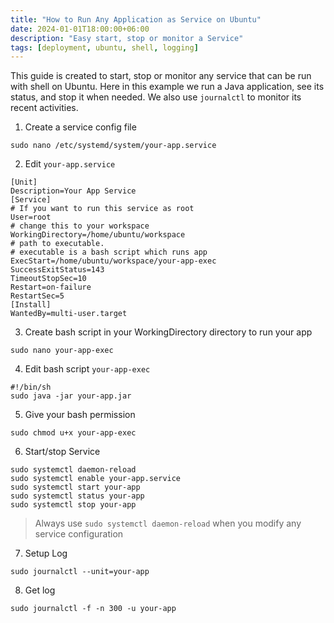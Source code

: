 ```yaml
---
title: "How to Run Any Application as Service on Ubuntu"
date: 2024-01-01T18:00:00+06:00
description: "Easy start, stop or monitor a Service"
tags: [deployment, ubuntu, shell, logging]
---
```

This guide is created to start, stop or monitor any service that can be run with shell on Ubuntu. Here in this example we run a Java application, see its status, and stop it when needed. We also use `journalctl` to monitor its recent activities.

1. Create a service config file
```
sudo nano /etc/systemd/system/your-app.service
```

2. Edit `your-app.service`
```
[Unit]
Description=Your App Service
[Service]
# If you want to run this service as root
User=root
# change this to your workspace
WorkingDirectory=/home/ubuntu/workspace
# path to executable. 
# executable is a bash script which runs app 
ExecStart=/home/ubuntu/workspace/your-app-exec
SuccessExitStatus=143
TimeoutStopSec=10
Restart=on-failure
RestartSec=5
[Install]
WantedBy=multi-user.target
```

3. Create bash script in your WorkingDirectory directory to run your app
```
sudo nano your-app-exec
```

4. Edit bash script `your-app-exec`
```
#!/bin/sh
sudo java -jar your-app.jar
```

5. Give your bash permission
```
sudo chmod u+x your-app-exec
```

6. Start/stop Service
```
sudo systemctl daemon-reload
sudo systemctl enable your-app.service
sudo systemctl start your-app
sudo systemctl status your-app
sudo systemctl stop your-app
```

> Always use `sudo systemctl daemon-reload` when you modify any service configuration

7. Setup Log
```
sudo journalctl --unit=your-app
```

8. Get log
```
sudo journalctl -f -n 300 -u your-app
```
